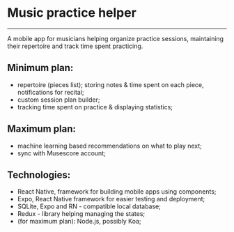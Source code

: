 # Music practice helper

------

A mobile app for musicians helping organize practice sessions, maintaining their repertoire and  track time spent practicing.

## Minimum plan:

- repertoire (pieces list); storing notes & time spent on each piece, notifications for recital;
- custom session plan builder;
- tracking time spent on practice & displaying statistics;


## Maximum plan:

- machine learning based recommendations on what to play next;
- sync with Musescore account;

## Technologies:

- React Native, framework for building mobile apps using components;
- Expo, React Native framework for easier testing and deployment;
- SQLite, Expo and RN - compatible local database;
- Redux - library helping managing the states;
- (for maximum plan): Node.js, possibly Koa;
 
